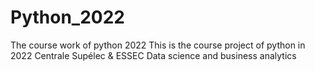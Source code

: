 # Python_2022
The course work of python 2022
This is the course project of python in 2022
Centrale Supélec & ESSEC
Data science and business analytics
